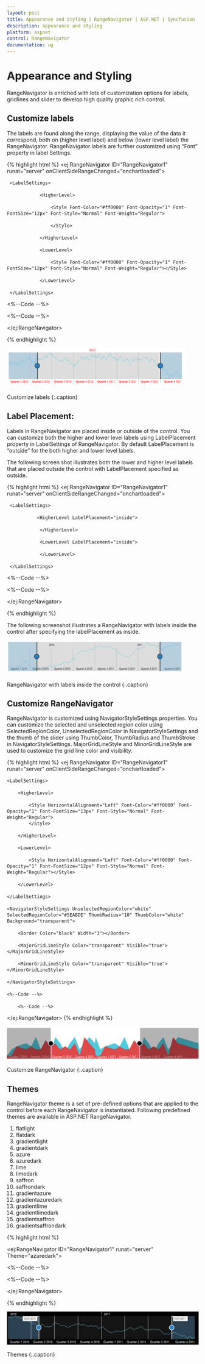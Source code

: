 ```yaml
---
layout: post
title: Appearance and Styling | RangeNavigator | ASP.NET | Syncfusion
description: appearance and styling
platform: aspnet
control: RangeNavigator
documentation: ug
---
```


# Appearance and Styling

RangeNavigator is enriched with lots of customization options for labels, gridlines and slider to develop high quality graphic rich control.

## Customize labels

The labels are found along the range, displaying the value of the data it correspond, both on (higher level label) and below (lower level label) the RangeNavigator. RangeNavigator labels are further customized using “Font” property in label Settings. 

{% highlight html %}
<ej:RangeNavigator ID="RangeNavigator1" runat="server" onClientSideRangeChanged="onchartloaded">

     <LabelSettings>

                <HigherLevel>

                    <Style Font-Color="#ff0000" Font-Opacity="1" Font-FontSize="12px" Font-Style="Normal" Font-Weight="Regular">                        

                    </Style>

                </HigherLevel>

                <LowerLevel>

                    <Style Font-Color="#ff0000" Font-Opacity="1" Font-FontSize="12px" Font-Style="Normal" Font-Weight="Regular"></Style>

                </LowerLevel>

     </LabelSettings>

  <%--Code --%>

  <%--Code --%>

</ej:RangeNavigator>

{% endhighlight %}

![](Appearance-and-Styling_images/Appearance-and-Styling_img1.png)

Customize labels
{:.caption} 

## Label Placement:

Labels in RangeNavigator are placed inside or outside of the control. You can customize both the higher and lower level labels using LabelPlacement property in LabelSettings of RangeNavigator. By default LabelPlacement is “outside” for the both higher and lower level labels.

The following screen shot illustrates both the lower and higher level labels that are placed outside the control with LabelPlacement specified as outside. 

{% highlight html %}
<ej:RangeNavigator ID="RangeNavigator1" runat="server" onClientSideRangeChanged="onchartloaded">

     <LabelSettings>

               <HigherLevel LabelPlacement="inside">                   

                </HigherLevel>

                <LowerLevel LabelPlacement="inside">                   

                </LowerLevel>

     </LabelSettings>

  <%--Code --%>

  <%--Code --%>

</ej:RangeNavigator>

{% endhighlight %}

The following screenshot illustrates a RangeNavigator with labels inside the control after specifying the labelPlacement as inside.

![](Appearance-and-Styling_images/Appearance-and-Styling_img2.png)

RangeNavigator with labels inside the control
{:.caption} 

## Customize RangeNavigator

RangeNavigator is customized using NavigatorStyleSettings properties. You can customize the selected and unselected region color using SelectedRegionColor, UnselectedRegionColor in NavigatorStyleSettings and the thumb of the slider using ThumbColor, ThumbRadius and ThumbStroke in NavigatorStyleSettings.  MajorGridLineStyle and MinorGridLineStyle are used to customize the grid line color and visibility. 

{% highlight html %}
<ej:RangeNavigator ID="RangeNavigator1" runat="server" onClientSideRangeChanged="onchartloaded">

    <LabelSettings>

        <HigherLevel>

            <Style HorizontalAlignment="Left" Font-Color="#ff0000" Font-Opacity="1" Font-FontSize="13px" Font-Style="Normal" Font-Weight="Regular">
            </Style>

        </HigherLevel>

        <LowerLevel>

            <Style HorizontalAlignment="Left" Font-Color="#ff0000" Font-Opacity="1" Font-FontSize="12px" Font-Style="Normal" Font-Weight="Regular"></Style>

        </LowerLevel>

    </LabelSettings>

    <NavigatorStyleSettings UnselectedRegionColor="white" SelectedRegionColor="#5EABDE" ThumbRadius="10" ThumbColor="white" Background="transparent">

        <Border Color="black" Width="3"></Border>

        <MajorGridLineStyle Color="transparent" Visible="true"></MajorGridLineStyle>

        <MinorGridLineStyle Color="transparent" Visible="true"></MinorGridLineStyle>

    </NavigatorStyleSettings>

    <%--Code --%>

        <%--Code --%>

</ej:RangeNavigator>
{% endhighlight %}

![](Appearance-and-Styling_images/Appearance-and-Styling_img3.png)

Customize RangeNavigator
{:.caption}

## Themes

RangeNavigator theme is a set of pre-defined options that are applied to the control before each RangeNavigator is instantiated. Following predefined themes are available in ASP.NET RangeNavigator.

1. flatlight                  
2. flatdark                  
3. gradientlight           
4. gradientdark           
5. azure                      
6. azuredark               
7. lime 
8. limedark
9. saffron
10. saffrondark
11. gradientazure
12. gradientazuredark
13. gradientlime
14. gradientlimedark
15. gradientsaffron
16. gradientsaffrondark


{% highlight html %}

<ej:RangeNavigator ID="RangeNavigator1" runat="server" Theme="azuredark">

<%--Code --%>

<%--Code --%>

</ej:RangeNavigator>

{% endhighlight %}

![](Appearance-and-Styling_images/Appearance-and-Styling_img4.png) 

Themes
{:.caption}
